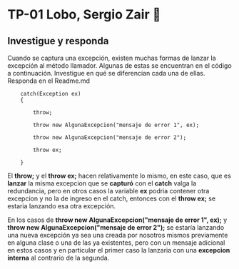 
# TP-01 Lobo, Sergio Zair 📝  

## Investigue y responda

Cuando se captura una excepción, existen muchas formas de lanzar la excepción al
método llamador. Algunas de estas se encuentran en el código a continuación. Investigue
en qué se diferencian cada una de ellas. Responda en el Readme.md

```
    catch(Exception ex)
    {

        throw;

        throw new AlgunaExcepcion("mensaje de error 1", ex);

        throw new AlgunaExcepcion("mensaje de error 2");

        throw ex;

    }
```
El **throw;** y el **throw ex;** hacen relativamente lo mismo, en este caso, que es **lanzar** la misma excepcion que se **capturó** con el **catch** valga la redundancia, pero en otros casos la variable **ex** podria contener otra excepcion y no la de ingreso en el catch, entonces con el **throw ex;** se estaria lanzando esa otra excepción.

En los casos de **throw new AlgunaExcepcion("mensaje de error 1", ex);** y **throw new AlgunaExcepcion("mensaje de error 2");** se estaría lanzando una nueva excepción ya sea una creada por nosotros mismos previamente en alguna clase o una de las ya existentes, pero con un mensaje adicional en estos casos y en particular el primer caso la lanzaria con una **excepcion interna** al contrario de la segunda.


